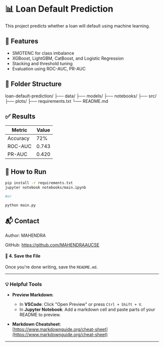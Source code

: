 # 📊 Loan Default Prediction

This project predicts whether a loan will default using machine learning.

## 🚀 Features
- SMOTENC for class imbalance
- XGBoost, LightGBM, CatBoost, and Logistic Regression
- Stacking and threshold tuning
- Evaluation using ROC-AUC, PR-AUC

## 📁 Folder Structure
loan-default-prediction/
├── data/
├── models/
├── notebooks/
├── src/
├── plots/
├── requirements.txt
└── README.md

## ✅ Results

| Metric     | Value  |
|------------|--------|
| Accuracy   | 72%    |
| ROC-AUC    | 0.743  |
| PR-AUC     | 0.420  |

## 🔧 How to Run

```bash
pip install -r requirements.txt
jupyter notebook notebooks/main.ipynb

#or

python main.py
```

## 📬 Contact

Author: MAHENDRA

GitHub: https://github.com/MAHENDRAAUCSE
#### 🔹 **4. Save the File**

Once you're done writing, save the `README.md`.

---

### 💡 Helpful Tools

- **Preview Markdown**:
  - In **VSCode**: Click "Open Preview" or press `Ctrl + Shift + V`.
  - In **Jupyter Notebook**: Add a markdown cell and paste parts of your README to preview.

- **Markdown Cheatsheet**:  
  [https://www.markdownguide.org/cheat-sheet](https://www.markdownguide.org/cheat-sheet)

---
